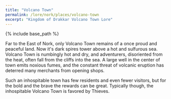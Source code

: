 ```yaml
---
title: "Volcano Town"
permalink: /lore/nork/places/volcano-town
excerpt: "Kingdom of Drakkar Volcano Town Lore"
---
```


{% include base_path %}

Far to the East of Nork, only Volcano Town remains of a once proud and peaceful land. Now it's dark spires tower above a hot and sulfurous sea. Volcano Town is numbingly hot and dry, and adventurers, disoriented from the heat, often fall from the cliffs into the sea. A large well in the center of town emits noxious fumes, and the constant threat of volcanic eruption has deterred many merchants from opening shops. 

Such an inhospitable town has few residents and even fewer visitors, but for the bold and the brave the rewards can be great. Typically though, the inhospitable Volcano Town is favored by Thieves. 